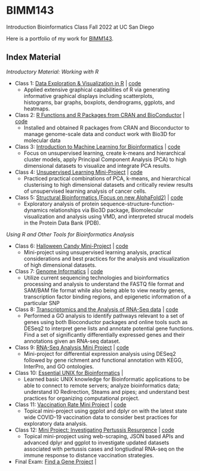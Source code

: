 # BIMM143
Introduction Bioinformatics Class Fall 2022 at UC San Diego

Here is a portfolio of my work for [BIMM143](https://bioboot.github.io/bimm143_F22/).

## Index Material
*Introductory Material: Working with R*
- Class 1: [Data Exploration & Visualization in R](https://github.com/g1cole/bimm143/blob/main/class05.pdf) | [code](https://github.com/g1cole/bimm143/blob/main/class05.qmd)
  - Applied extensive graphical capabilities of R via generating informative graphical displays including scatterplots,       
  histograms, bar graphs, boxplots, dendrograms, ggplots, and heatmaps.
- Class 2: [R Functions and R Packages from CRAN and BioConductor](https://github.com/g1cole/bimm143/blob/main/class06.pdf) | [code](https://github.com/g1cole/bimm143/blob/main/class06.qmd)
  - Installed and obtained R packages from CRAN and Bioconductor to manage genome-scale data and conduct work with Bio3D for molecular data
- Class 3: [Introduction to Machine Learning for Bioinformatics](https://github.com/g1cole/bimm143/blob/main/class07Lab.pdf) | [code](https://github.com/g1cole/bimm143/blob/main/class07Lab.qmd)
  - Focus on unsupervised learning, create k-means and hierarchical cluster models, apply Principal Component Analysis    (PCA) to high dimensional datasets to visualize and integrate PCA results.
- Class 4: [Unsupervised Learning Mini-Project](https://github.com/g1cole/bimm143/blob/main/class08.pdf) | [code](https://github.com/g1cole/bimm143/blob/main/class08.qmd)
  - Practiced practical combinations of PCA, k-means, and hierarchical clusterising to high dimensional datasets and 
  critically review results of unsupervised learning analysis of cancer cells.
- Class 5: [Structural Bioinformatics (Focus on new AlphaFold2)](https://github.com/g1cole/bimm143/blob/main/Class9Project.pdf) | [code](https://github.com/g1cole/bimm143/blob/main/Class9Project.qmd)
  - Exploratory analysis of protein sequence-structure-function-dynamics relationships via Bio3D package, Biomolecular 
  visualization and analysis using VMD, and interpreted strucal models in the Protein Data Bank (PDB).
  
*Using R and Other Tools for Bioinformatics Analysis*
- Class 6: [Halloween Candy Mini-Project](https://github.com/g1cole/bimm143/blob/main/class10/class10Project.md) | [code](https://github.com/g1cole/bimm143/blob/main/class10/class10Project.qmd)
  - Mini-project using unsupervised learning analysis, practical considerations and best practices for the analysis 
  and visualization of high dimensional datasets.
- Class 7: [Genome Informatics](https://github.com/g1cole/bimm143/blob/main/class11/class11R.pdf) | [code](https://github.com/g1cole/bimm143/blob/main/class11/class11R.qmd)
  - Utilize current sequencing technologies and bioinformatics processing and analysis to understand the FASTQ file 
  format and SAM/BAM file format while also being able to view nearby genes, transcription factor binding regions, and 
  epigenetic information of a particular SNP
- Class 8: [Transcriptomics and the Analysis of RNA-Seq data](https://github.com/g1cole/bimm143/blob/main/class12.pdf) | [code](https://github.com/g1cole/bimm143/blob/main/class12.qmd)
  - Performed a GO analysis to identify pathways relevant to a set of genes using both Bioconductor packages and 
  online tools such as DESeq2 to interpret gene lists and annotate potential gene functions. Find a set of 
  significantly differentially expressed genes and their annotations given an RNA-seq dataset.
- Class 9: [RNA-Seq Analysis Mini Project](https://github.com/g1cole/bimm143/blob/main/Class-13-Mini-Project-Lab.pdf) | [code](https://github.com/g1cole/bimm143/blob/main/Class%2013%20Mini-Project%20Lab.qmd)
  - Mini-project for differential expression analysis using DESeq2 followed by gene richment and functional annotation with KEGG, InterPro, and GO ontologies.
- Class 10: [Essential UNIX for Bioinformatics](https://github.com/g1cole/bimm143/blob/main/HW8_Unix_Questions.pdf) |
  - Learned basic UNIX knowledge for Bioinformatic applications to be able to connect to remote servers; analyze bioinformatics data; understand IO Redirection, Steams and pipes; and understand best practices for organizing computational project.
- Class 11: [Vaccination Rate Mini Project](https://github.com/g1cole/bimm143/blob/main/class17.pdf) | [code](https://github.com/g1cole/bimm143/blob/main/class17.qmd)
  - Topical mini-project using ggplot and dplyr on with the latest state wide COVID-19 vaccination data to consider 
  best practices for exploratory data analysis.
- Class 12: [Mini Project: Investigating Pertussis Resurgence](https://github.com/g1cole/bimm143/blob/main/class19.pdf) | [code](https://github.com/g1cole/bimm143/blob/main/class19.qmd)
  - Topical mini-propject using web-scraping, JSON based APIs and advanced dplyr and ggplot to investigate updated 
  datasets associated with pertussis cases and longtiudinal RNA-seq on the immune response to distance vaccination 
  strategies.
- Final Exam: [Find a Gene Project](https://github.com/g1cole/bimm143/blob/main/Find%20A%20Gene%20Project%20Website.pdf) |
